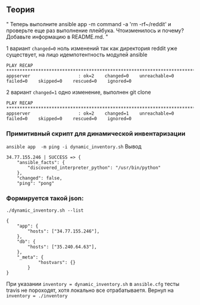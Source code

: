 ## Теория
" Теперь выполните ansible app -m command -a 'rm -rf~/reddit'  и  проверьте  еще  раз  выполнение  плейбука.  Чтоизменилось и почему? Добавьте информацию в README.md. "

1 вариант ``` changed=0 ``` ноль изменений так как директория reddit уже существует, на лицо идемпотентность модулей ansible

```
PLAY RECAP ************************************************************************************
appserver                  : ok=2    changed=0    unreachable=0    failed=0    skipped=0    rescued=0    ignored=0   
```
2 вариант ``` changed=1 ```  одно изменение, выполнен git clone 
```
PLAY RECAP ************************************************************************************
appserver                  : ok=2    changed=1    unreachable=0    failed=0    skipped=0    rescued=0    ignored=0
```
### Примитивный скрипт для динамической инвентаризации
``` ansible app  -m ping -i dynamic_inventory.sh ```
Вывод
```
34.77.155.246 | SUCCESS => {
    "ansible_facts": {
        "discovered_interpreter_python": "/usr/bin/python"
    },
    "changed": false,
    "ping": "pong"
```
### Формируется такой json:
``` ./dynamic_inventory.sh --list ```

```
{
    "app": {
        "hosts": ["34.77.155.246"],
    },
    "db": {
        "hosts": ["35.240.64.63"],
    },
    "_meta": {
            "hostvars": {}
        }
}
```
При указании  ``` inventory = dynamic_inventory.sh ```  в ``` ansible.cfg ```  тесты travis не пороходят, хотя локально все отрабатываетя. Вернул на ``` inventory = ./inventory  ```